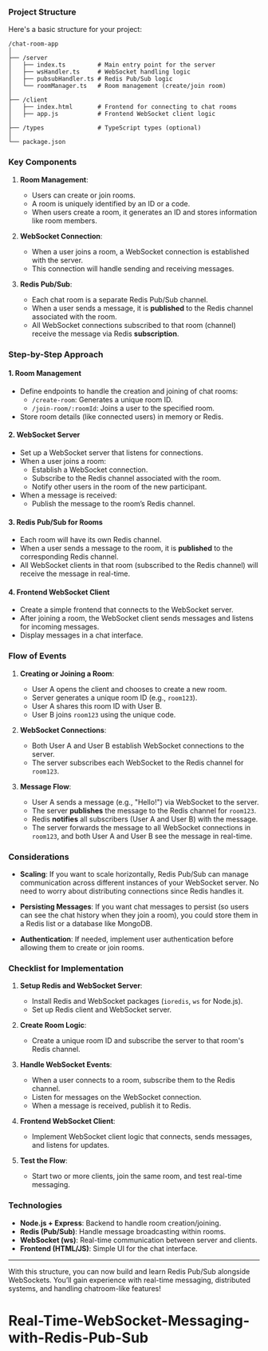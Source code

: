 
### Project Structure

Here's a basic structure for your project:

```
/chat-room-app
│
├── /server
│   ├── index.ts         # Main entry point for the server
│   ├── wsHandler.ts     # WebSocket handling logic
│   ├── pubsubHandler.ts # Redis Pub/Sub logic
│   └── roomManager.ts   # Room management (create/join room)
│
├── /client
│   ├── index.html       # Frontend for connecting to chat rooms
│   ├── app.js           # Frontend WebSocket client logic
│
├── /types               # TypeScript types (optional)
│
└── package.json
```

### Key Components

1. **Room Management**:
   - Users can create or join rooms.
   - A room is uniquely identified by an ID or a code.
   - When users create a room, it generates an ID and stores information like room members.

2. **WebSocket Connection**:
   - When a user joins a room, a WebSocket connection is established with the server.
   - This connection will handle sending and receiving messages.

3. **Redis Pub/Sub**:
   - Each chat room is a separate Redis Pub/Sub channel.
   - When a user sends a message, it is **published** to the Redis channel associated with the room.
   - All WebSocket connections subscribed to that room (channel) receive the message via Redis **subscription**.

### Step-by-Step Approach

#### 1. **Room Management**
   - Define endpoints to handle the creation and joining of chat rooms:
     - `/create-room`: Generates a unique room ID.
     - `/join-room/:roomId`: Joins a user to the specified room.
   - Store room details (like connected users) in memory or Redis.

#### 2. **WebSocket Server**
   - Set up a WebSocket server that listens for connections.
   - When a user joins a room:
     - Establish a WebSocket connection.
     - Subscribe to the Redis channel associated with the room.
     - Notify other users in the room of the new participant.
   - When a message is received:
     - Publish the message to the room’s Redis channel.

#### 3. **Redis Pub/Sub for Rooms**
   - Each room will have its own Redis channel.
   - When a user sends a message to the room, it is **published** to the corresponding Redis channel.
   - All WebSocket clients in that room (subscribed to the Redis channel) will receive the message in real-time.

#### 4. **Frontend WebSocket Client**
   - Create a simple frontend that connects to the WebSocket server.
   - After joining a room, the WebSocket client sends messages and listens for incoming messages.
   - Display messages in a chat interface.

### Flow of Events

1. **Creating or Joining a Room**:
   - User A opens the client and chooses to create a new room.
   - Server generates a unique room ID (e.g., `room123`).
   - User A shares this room ID with User B.
   - User B joins `room123` using the unique code.

2. **WebSocket Connections**:
   - Both User A and User B establish WebSocket connections to the server.
   - The server subscribes each WebSocket to the Redis channel for `room123`.

3. **Message Flow**:
   - User A sends a message (e.g., "Hello!") via WebSocket to the server.
   - The server **publishes** the message to the Redis channel for `room123`.
   - Redis **notifies** all subscribers (User A and User B) with the message.
   - The server forwards the message to all WebSocket connections in `room123`, and both User A and User B see the message in real-time.

### Considerations

- **Scaling**: If you want to scale horizontally, Redis Pub/Sub can manage communication across different instances of your WebSocket server. No need to worry about distributing connections since Redis handles it.
  
- **Persisting Messages**: If you want chat messages to persist (so users can see the chat history when they join a room), you could store them in a Redis list or a database like MongoDB.
  
- **Authentication**: If needed, implement user authentication before allowing them to create or join rooms.

### Checklist for Implementation

1. **Setup Redis and WebSocket Server**:
   - Install Redis and WebSocket packages (`ioredis`, `ws` for Node.js).
   - Set up Redis client and WebSocket server.

2. **Create Room Logic**:
   - Create a unique room ID and subscribe the server to that room's Redis channel.

3. **Handle WebSocket Events**:
   - When a user connects to a room, subscribe them to the Redis channel.
   - Listen for messages on the WebSocket connection.
   - When a message is received, publish it to Redis.

4. **Frontend WebSocket Client**:
   - Implement WebSocket client logic that connects, sends messages, and listens for updates.

5. **Test the Flow**:
   - Start two or more clients, join the same room, and test real-time messaging.

### Technologies

- **Node.js + Express**: Backend to handle room creation/joining.
- **Redis (Pub/Sub)**: Handle message broadcasting within rooms.
- **WebSocket (ws)**: Real-time communication between server and clients.
- **Frontend (HTML/JS)**: Simple UI for the chat interface.

---

With this structure, you can now build and learn Redis Pub/Sub alongside WebSockets. You’ll gain experience with real-time messaging, distributed systems, and handling chatroom-like features!

# Real-Time-WebSocket-Messaging-with-Redis-Pub-Sub
